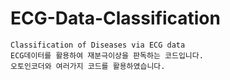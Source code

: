 # ECG-Data-Classification
    Classification of Diseases via ECG data
    ECG데이터를 활용하여 재분극이상을 판독하는 코드입니다.
    오토인코더와 여러가지 코드를 활용하였습니다.
